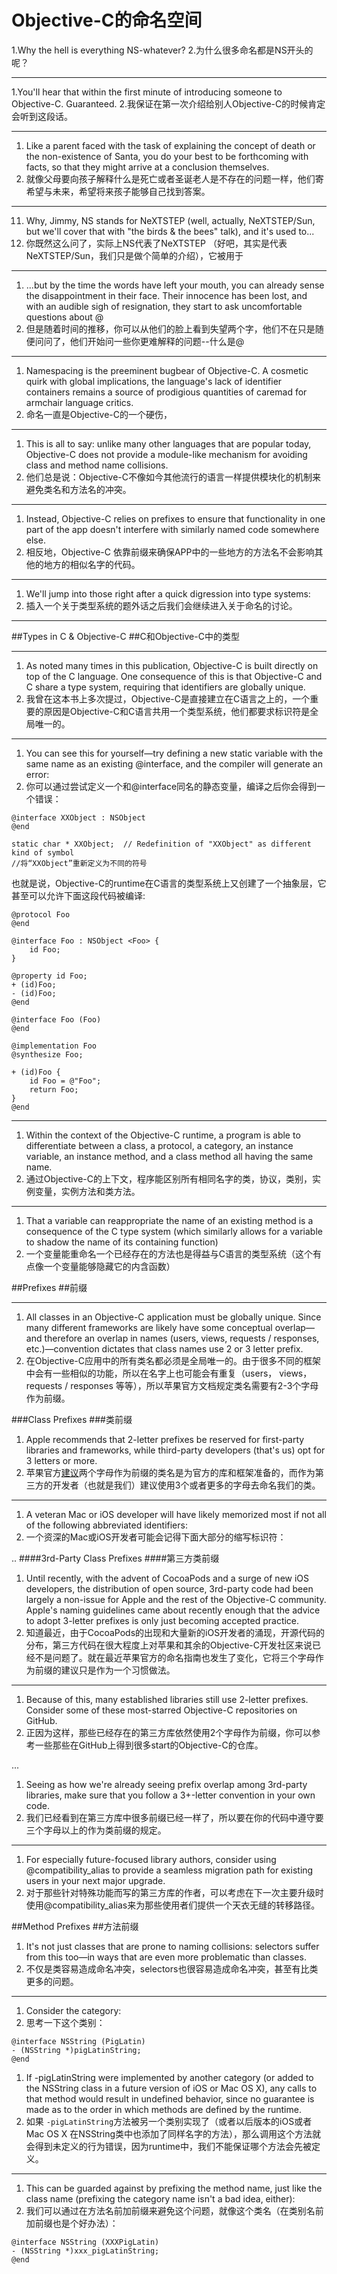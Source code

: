 Objective-C的命名空间
===

1.Why the hell is everything NS-whatever?
2.为什么很多命名都是NS开头的呢？

---

1.You'll hear that within the first minute of introducing someone to Objective-C. Guaranteed.
2.我保证在第一次介绍给别人Objective-C的时候肯定会听到这段话。

---

1. Like a parent faced with the task of explaining the concept of death or the non-existence of Santa, you do your best to be forthcoming with facts, so that they might arrive at a conclusion themselves.
2. 就像父母要向孩子解释什么是死亡或者圣诞老人是不存在的问题一样，他们寄希望与未来，希望将来孩子能够自己找到答案。

---

11. Why, Jimmy, NS stands for NeXTSTEP (well, actually, NeXTSTEP/Sun, but we'll cover that with "the birds & the bees" talk), and it's used to...
2. 你既然这么问了，实际上NS代表了NeXTSTEP （好吧，其实是代表NeXTSTEP/Sun，我们只是做个简单的介绍），它被用于

---

1. ...but by the time the words have left your mouth, you can already sense the disappointment in their face. Their innocence has been lost, and with an audible sigh of resignation, they start to ask uncomfortable questions about @
2. 但是随着时间的推移，你可以从他们的脸上看到失望两个字，他们不在只是随便问问了，他们开始问一些你更难解释的问题--什么是@

---

1. Namespacing is the preeminent bugbear of Objective-C. A cosmetic quirk with global implications, the language's lack of identifier containers remains a source of prodigious quantities of caremad for armchair language critics.
2. 命名一直是Objective-C的一个硬伤，

---

1. This is all to say: unlike many other languages that are popular today, Objective-C does not provide a module-like mechanism for avoiding class and method name collisions.
2. 他们总是说：Objective-C不像如今其他流行的语言一样提供模块化的机制来避免类名和方法名的冲突。

---

1. Instead, Objective-C relies on prefixes to ensure that functionality in one part of the app doesn't interfere with similarly named code somewhere else.
2. 相反地，Objective-C 依靠前缀来确保APP中的一些地方的方法名不会影响其他的地方的相似名字的代码。

---
1. We'll jump into those right after a quick digression into type systems:
2. 插入一个关于类型系统的题外话之后我们会继续进入关于命名的讨论。

---

##Types in C & Objective-C
##C和Objective-C中的类型

---

1. As noted many times in this publication, Objective-C is built directly on top of the C language. One consequence of this is that Objective-C and C share a type system, requiring that identifiers are globally unique.
2. 我曾在这本书上多次提过，Objective-C是直接建立在C语言之上的，一个重要的原因是Objective-C和C语言共用一个类型系统，他们都要求标识符是全局唯一的。

---

1. You can see this for yourself—try defining a new static variable with the same name as an existing @interface, and the compiler will generate an error:
2. 你可以通过尝试定义一个和@interface同名的静态变量，编译之后你会得到一个错误：

```
@interface XXObject : NSObject
@end

static char * XXObject;  // Redefinition of "XXObject" as different kind of symbol
//将“XXObject”重新定义为不同的符号

```

也就是说，Objective-C的runtime在C语言的类型系统上又创建了一个抽象层，它甚至可以允许下面这段代码被编译:

```
@protocol Foo
@end

@interface Foo : NSObject <Foo> {
    id Foo;
}

@property id Foo;
+ (id)Foo;
- (id)Foo;
@end

@interface Foo (Foo)
@end

@implementation Foo
@synthesize Foo;

+ (id)Foo {
    id Foo = @"Foo";
    return Foo;
}
@end

```

---

1. Within the context of the Objective-C runtime, a program is able to differentiate between a class, a protocol, a category, an instance variable, an instance method, and a class method all having the same name.
2. 通过Objective-C的上下文，程序能区别所有相同名字的类，协议，类别，实例变量，实例方法和类方法。

---

1. That a variable can reappropriate the name of an existing method is a consequence of the C type system (which similarly allows for a variable to shadow the name of its containing function)
2. 一个变量能重命名一个已经存在的方法也是得益与C语言的类型系统（这个有点像一个变量能够隐藏它的内含函数）

##Prefixes
##前缀

---

1. All classes in an Objective-C application must be globally unique. Since many different frameworks are likely have some conceptual overlap—and therefore an overlap in names (users, views, requests / responses, etc.)—convention dictates that class names use 2 or 3 letter prefix.
2. 在Objective-C应用中的所有类名都必须是全局唯一的。由于很多不同的框架中会有一些相似的功能，所以在名字上也可能会有重复（users， views， requests / responses 等等），所以苹果官方文档规定类名需要有2-3个字母作为前缀。

###Class Prefixes
###类前缀

1. Apple recommends that 2-letter prefixes be reserved for first-party libraries and frameworks, while third-party developers (that's us) opt for 3 letters or more.
2. 苹果官方[建议](https://developer.apple.com/library/ios/documentation/cocoa/conceptual/ProgrammingWithObjectiveC/Conventions/Conventions.html)两个字母作为前缀的类名是为官方的库和框架准备的，而作为第三方的开发者（也就是我们）建议使用3个或者更多的字母去命名我们的类。

---

1. A veteran Mac or iOS developer will have likely memorized most if not all of the following abbreviated identifiers:
2. 一个资深的Mac或iOS开发者可能会记得下面大部分的缩写标识符：

..
####3rd-Party Class Prefixes
####第三方类前缀

1. Until recently, with the advent of CocoaPods and a surge of new iOS developers, the distribution of open source, 3rd-party code had been largely a non-issue for Apple and the rest of the Objective-C community. Apple's naming guidelines came about recently enough that the advice to adopt 3-letter prefixes is only just becoming accepted practice.
2. 知道最近，由于CocoaPods的出现和大量新的iOS开发者的涌现，开源代码的分布，第三方代码在很大程度上对苹果和其余的Objective-C开发社区来说已经不是问题了。就在最近苹果官方的命名指南也发生了变化，它将三个字母作为前缀的建议只是作为一个习惯做法。

---

1. Because of this, many established libraries still use 2-letter prefixes. Consider some of these most-starred Objective-C repositories on GitHub.
2. 正因为这样，那些已经存在的第三方库依然使用2个字母作为前缀，你可以参考一些那些在GitHub上得到很多start的Objective-C的仓库。

...

1. Seeing as how we're already seeing prefix overlap among 3rd-party libraries, make sure that you follow a 3+-letter convention in your own code.
2. 我们已经看到在第三方库中很多前缀已经一样了，所以要在你的代码中遵守要三个字母以上的作为类前缀的规定。

---

1. For especially future-focused library authors, consider using @compatibility_alias to provide a seamless migration path for existing users in your next major upgrade.
2. 对于那些针对特殊功能而写的第三方库的作者，可以考虑在下一次主要升级时使用@compatibility_alias来为那些使用者们提供一个天衣无缝的转移路径。

##Method Prefixes
##方法前缀

1. It's not just classes that are prone to naming collisions: selectors suffer from this too—in ways that are even more problematic than classes.
2. 不仅是类容易造成命名冲突，selectors也很容易造成命名冲突，甚至有比类更多的问题。

---

1. Consider the category:
2. 思考一下这个类别：

```
@interface NSString (PigLatin)
- (NSString *)pigLatinString;
@end

```

1. If -pigLatinString were implemented by another category (or added to the NSString class in a future version of iOS or Mac OS X), any calls to that method would result in undefined behavior, since no guarantee is made as to the order in which methods are defined by the runtime.
2. 如果 `-pigLatinString`方法被另一个类别实现了（或者以后版本的iOS或者Mac OS X 在NSString类中也添加了同样名字的方法），那么调用这个方法就会得到未定义的行为错误，因为runtime中，我们不能保证哪个方法会先被定义。

---

1. This can be guarded against by prefixing the method name, just like the class name (prefixing the category name isn't a bad idea, either):
2. 我们可以通过在方法名前加前缀来避免这个问题，就像这个类名（在类别名前加前缀也是个好办法）：

```
@interface NSString (XXXPigLatin)
- (NSString *)xxx_pigLatinString;
@end

```

